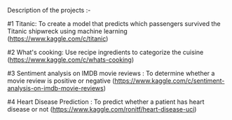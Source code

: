 Description of the projects :- 

#1 Titanic: To create a model that predicts which passengers survived the Titanic shipwreck using machine learning (https://www.kaggle.com/c/titanic)

#2 What's cooking: Use recipe ingredients to categorize the cuisine (https://www.kaggle.com/c/whats-cooking)

#3 Sentiment analysis on IMDB movie reviews : To determine whether a movie review is positive or negative (https://www.kaggle.com/c/sentiment-analysis-on-imdb-movie-reviews)

#4 Heart Disease Prediction : To predict whether a patient has heart disease or not (https://www.kaggle.com/ronitf/heart-disease-uci)
